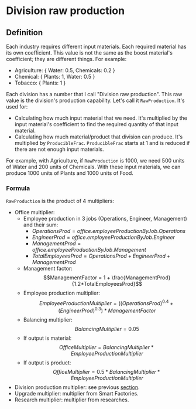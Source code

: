 # Division raw production

## Definition

Each industry requires different input materials. Each required material has its own coefficient. This value is not the same as the boost material's coefficient; they are different things. For example:

- Agriculture: { Water: 0.5, Chemicals: 0.2 }
- Chemical: { Plants: 1, Water: 0.5 }
- Tobacco: { Plants: 1 }

Each division has a number that I call "Division raw production". This raw value is the division's production capability. Let's call it `RawProduction`. It's used for:

- Calculating how much input material that we need. It's multiplied by the input material's coefficient to find the required quantity of that input material.
- Calculating how much material/product that division can produce. It's multiplied by `ProducibleFrac`. `ProducibleFrac` starts at 1 and is reduced if there are not enough input materials.

For example, with Agriculture, if `RawProduction` is 1000, we need 500 units of Water and 200 units of Chemicals. With these input materials, we can produce 1000 units of Plants and 1000 units of Food.

### Formula

`RawProduction` is the product of 4 multipliers:

- Office multiplier:
  - Employee production in 3 jobs (Operations, Engineer, Management) and their sum:
    - $OperationsProd = office.employeeProductionByJob.Operations$
    - $EngineerProd = office.employeeProductionByJob.Engineer$
    - $ManagementProd = office.employeeProductionByJob.Management$
    - $TotalEmployeesProd = OperationsProd + EngineerProd + ManagementProd$
  - Management factor:
    $$ManagementFactor = 1 + \frac{ManagementProd}{1.2*TotalEmployeesProd}$$
  - Employee production multiplier:
    $$EmployeeProductionMultiplier = \left( (OperationsProd)^{0.4} + (EngineerProd)^{0.3} \right)*ManagementFactor$$
  - Balancing multiplier:
    $$BalancingMultiplier = 0.05$$
  - If output is material:
    $$OfficeMultiplier = BalancingMultiplier*EmployeeProductionMultiplier$$
  - If output is product:
    $$OfficeMultiplier = 0.5*BalancingMultiplier*EmployeeProductionMultiplier$$
- Division production multiplier: see previous [section](./boost-material.md).
- Upgrade multiplier: multiplier from Smart Factories.
- Research multiplier: multiplier from researches.
